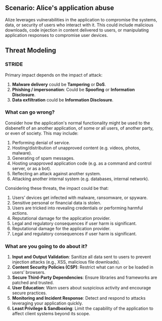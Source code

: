 ## Scenario: Alice's application abuse

Alize leverages vulnerabilities in the application to compromise the systems, data, or security of users who interact with it. This could include malicious downloads, code injection in content delivered to users, or manipulating application responses to compromise user devices.

## Threat Modeling

### STRIDE

Primary impact depends on the impact of attack:

1. **Malware delivery** could be **Tampering** or **DoS**.
2. **Phishing / impersonation**: Could be **Spoofing** or **Information Disclosure**.
3. **Data exfiltration** could be **Information Disclosure**.

### What can go wrong?

Consider how the application's normal functionality might be used to the disbenefit of an another application, of some or all users, of another party, or even of society. This may include:

1. Performing denial of service.
2. Hosting/distribution of unapproved content (e.g. videos, photos, malware).
3. Generating of spam messages.
4. Hosting unapproved application code (e.g. as a command and control server, or as a bot).
5. Reflecting an attack against another system.
6. Attacking another internal system (e.g. databases, internal network).

Considering these threats, the impact could be that:

1. Users’ devices get infected with malware, ransomware, or spyware.
2. Sensitive personal or financial data is stolen.
3. Users are tricked into revealing credentials or performing harmful actions.
4. Reputational damage for the application provider.
5. Legal and regulatory consequences if user harm is significant.
6. Reputational damage for the application provider.
7. Legal and regulatory consequences if user harm is significant.

### What are you going to do about it?

1. **Input and Output Validation**: Sanitize all data sent to users to prevent injection attacks (e.g., XSS, malicious file downloads).
2. **Content Security Policies (CSP)**: Restrict what can run or be loaded in users’ browsers.
3. **Secure Third-Party Dependencies**: Ensure libraries and frameworks are patched and trusted.
4. **User Education**: Warn users about suspicious activity and encourage secure practices.
5. **Monitoring and Incident Response**: Detect and respond to attacks leveraging your application quickly.
6. **Least Privilege & Sandboxing**: Limit the capability of the application to affect client systems beyond its scope.

